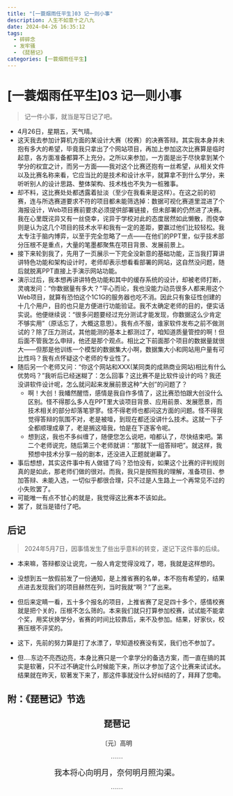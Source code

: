 ```yaml
---
title: "[一蓑烟雨任平生]03 记一则小事"
description: 人生不如意十之八九
date: 2024-04-26 16:35:12
tags:
  - 碎碎念
  - 发牢骚
  - 《琵琶记》
categories: [一蓑烟雨任平生]
---
```


# [一蓑烟雨任平生]03 记一则小事

> 记一件小事，就当是写日记了吧。

* 4月26日，星期五，天气晴。
* 这天我去参加计算机方面的某设计大赛（校赛）的决赛答辩。其实我本身并未抱有多大的希望，毕竟我只拿出了个网站项目，再加上参加这次比赛算是临时起意，各方面准备都算不上充分。之所以来参加，一方面是出于尽快拿到某个学分的权宜之计，而另一方面——我对这个比赛还抱有一丝希望，从相关文件以及比赛名称来看，它应当比的是技术和设计水平，就算拿不到什么学分，来听听别人的设计思路、整体架构、技术栈也不失为一桩雅事。
* 却不料，这比赛处处都透露着扯淡（至少在我看来是这样）。在这之前的初赛，连与所选赛道要求不符的项目都未能筛选掉：数据可视化赛道里混进了个海报设计，Web项目赛前要求必须提供部署链接，但未部署的仍然进了决赛。我在心里既诧异又有一丝侥幸，诧异于学校对此的态度居然如此懒散，而侥幸则是认为这几个项目的技术水平和我有一定的差距，要赢过他们比较轻松。我太专注于脑内博弈，以至于完全忽略了一点——在他们的PPT里，似乎技术部分压根不是重点，大量的笔墨都聚焦在项目背景、发展前景上。
* 接下来轮到我了，先用了一页展示一下完全没新意的基础功能，正当我打算讲讲特色功能和架构设计时，老师却表示想看看部署的网站，这自然没问题，随后就脱离PPT直接上手演示网站功能。
* 演示过后，我本想再讲讲特色功能和其中的缓存系统的设计，却被老师打断，灵魂发问：“你数据量有多大？”平心而论，我也没能力动员很多人都来用这个Web项目，就算有恐怕这个1C1G的服务器也吃不消。因此只有象征性创建的十几个用户，目的也只是方便进行功能验证。我不太确定老师的目的，便实话实说。他便继续说：“很多问题要经过充分测试才能发现，你数据这么少肯定不够实用”（原话忘了，大概这意思）。我有点不服，谁家软件发布之前不做测试的？除了压力测试，其他能测的基本上都测过了，咱知道质量管控的啊！但后面不管我怎么申辩，他还是那个观点。相比之下前面那个项目的数据量就很大——但那是他训练一个模型的数据集大小啊，数据集大小和网站用户量有可比性吗？我有点怀疑这个老师的专业性了。
* 随后另一个老师又问：“你这个网站和XXX(某同类的成熟商业网站)相比有什么优势吗？”我听后已经迷糊了：怎么回事？这比赛不是比软件设计的吗？我还没讲软件设计呢，怎么就问起来发展前景这种“大创”的问题了？
  * 啊！大创！我幡然醒悟，感情是我自作多情了，这比赛恐怕跟大创没什么区别。怪不得那么多人在PPT里大谈项目背景、应用前景、发展愿景，而技术相关的部分却落笔寥寥。怪不得老师也都问这方面的问题。怪不得我觉得答辩的氛围不对，老是被噎，到现在都还没讲什么技术。这就一下子全都顺理成章了，老是搁这噎我，怕是在下逐客令呢。
  * 想到这，我也不多纠缠了，随便您怎么说吧，咱都认了，尽快结束吧。第二个老师说完，随后第三个老师就讲：“那就下一组答辩吧”。就这样，我预想中技术分享一般的剧本，还没进入正题就谢幕了。
* 事后想想，其实这件事中有人做错了吗？恐怕没有，如果这个比赛的评判规则真的是如此，那老师们做的很对。而我，我只是按照我的理解，准备项目、参加答辩、未能入选，一切似乎都很合理，只不过是人生路上一个再常见不过的小失败罢了。
* 可能唯一有点不甘心的就是，我觉得这比赛本不该如此。
* 罢了，就当是错付了吧。

## 后记

> 2024年5月7日，因事情发生了些出乎意料的转变，遂记下这件事的后续。

* 本来嘛，答辩都没让说完，一般人肯定觉得没戏了，嗯，我就是这样想的。
* 没想到五一放假前发了一份通知，是上推省赛的名单，本不抱有希望的，结果点进去发现我们的项目赫然在列，当时我就“啊？”了出来。
* 但后来定睛一看，五十多个报名的项目，上推省赛了足足四十多个，感情校赛就是把个关的，压根不怎么筛的。本来我们就只打算参加校赛，试试能不能拿个奖，用奖状换学分，省赛的时间比较靠后，来不及参加。结果，好家伙，校赛压根不评奖的。
* 这下，先前的努力算是打了水漂了，早知道校赛没有奖，我们也不参加了。

* 但....东边不亮西边亮，本身比赛只是一个拿学分的备选方案，而一直在搞的其实是软著，只不过不确定什么时候能下来，所以才参加了这个比赛来试试水。结果就在昨天，软著发下来了，那这件事就没什么好纠结的了，拜拜了您嘞。

## 附：《琵琶记》节选

<h3 style="font-size: 20px; font-family: LXGW WenKai Screen; text-align: center;">琵琶记</h3>

<p style="font-family: LXGW WenKai Screen; text-align: center; margin: 0.25em;">〔元〕高明</p>

<p style="font-family: LXGW WenKai Screen; text-align: center;">……</p>

<p style="font-size: 18px; font-family: LXGW WenKai Screen; text-align: center; margin: 0.25em;">我本将心向明月，奈何明月照沟渠。</p>

<p style="font-family: LXGW WenKai Screen; text-align: center;">……</p>
